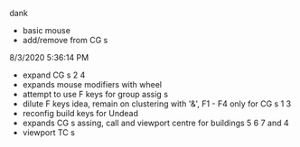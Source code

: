 dank

* basic mouse
* add/remove from CG s

8/3/2020 5:36:14 PM
* expand CG s 2 4
* expands mouse modifiers with wheel
* attempt to use F keys for group assig s
* dilute F keys idea, remain on clustering with '&', F1 - F4 only for CG s 1 3
* reconfig build keys for Undead
* expands CG s assing, call and viewport centre for buildings 5 6 7 and 4
* viewport TC s

